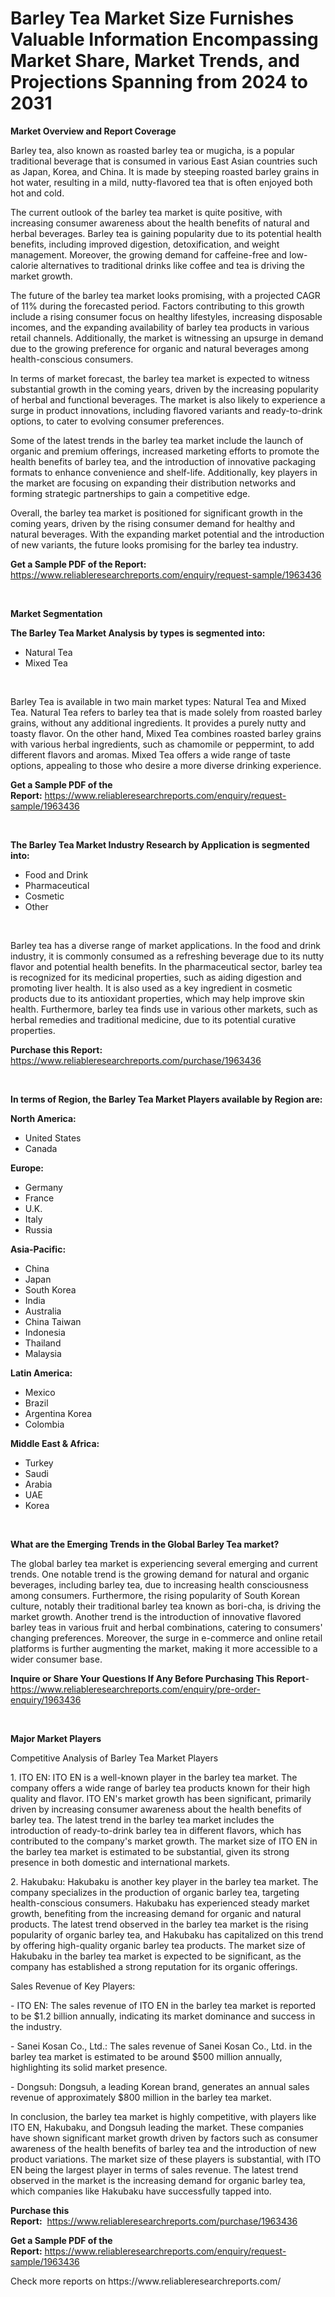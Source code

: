 <p><h1>Barley Tea Market Size Furnishes Valuable Information Encompassing Market Share, Market Trends, and Projections Spanning from 2024 to 2031</h1></p><p><strong>Market Overview and Report Coverage</strong></p>
<p><p>Barley tea, also known as roasted barley tea or mugicha, is a popular traditional beverage that is consumed in various East Asian countries such as Japan, Korea, and China. It is made by steeping roasted barley grains in hot water, resulting in a mild, nutty-flavored tea that is often enjoyed both hot and cold.</p><p>The current outlook of the barley tea market is quite positive, with increasing consumer awareness about the health benefits of natural and herbal beverages. Barley tea is gaining popularity due to its potential health benefits, including improved digestion, detoxification, and weight management. Moreover, the growing demand for caffeine-free and low-calorie alternatives to traditional drinks like coffee and tea is driving the market growth.</p><p>The future of the barley tea market looks promising, with a projected CAGR of 11% during the forecasted period. Factors contributing to this growth include a rising consumer focus on healthy lifestyles, increasing disposable incomes, and the expanding availability of barley tea products in various retail channels. Additionally, the market is witnessing an upsurge in demand due to the growing preference for organic and natural beverages among health-conscious consumers.</p><p>In terms of market forecast, the barley tea market is expected to witness substantial growth in the coming years, driven by the increasing popularity of herbal and functional beverages. The market is also likely to experience a surge in product innovations, including flavored variants and ready-to-drink options, to cater to evolving consumer preferences.</p><p>Some of the latest trends in the barley tea market include the launch of organic and premium offerings, increased marketing efforts to promote the health benefits of barley tea, and the introduction of innovative packaging formats to enhance convenience and shelf-life. Additionally, key players in the market are focusing on expanding their distribution networks and forming strategic partnerships to gain a competitive edge.</p><p>Overall, the barley tea market is positioned for significant growth in the coming years, driven by the rising consumer demand for healthy and natural beverages. With the expanding market potential and the introduction of new variants, the future looks promising for the barley tea industry.</p></p>
<p><strong>Get a Sample PDF of the Report:</strong> <a href="https://www.reliableresearchreports.com/enquiry/request-sample/1963436">https://www.reliableresearchreports.com/enquiry/request-sample/1963436</a></p>
<p>&nbsp;</p>
<p><strong>Market Segmentation</strong></p>
<p><strong>The Barley Tea Market Analysis by types is segmented into:</strong></p>
<p><ul><li>Natural Tea</li><li>Mixed Tea</li></ul></p>
<p>&nbsp;</p>
<p><p>Barley Tea is available in two main market types: Natural Tea and Mixed Tea. Natural Tea refers to barley tea that is made solely from roasted barley grains, without any additional ingredients. It provides a purely nutty and toasty flavor. On the other hand, Mixed Tea combines roasted barley grains with various herbal ingredients, such as chamomile or peppermint, to add different flavors and aromas. Mixed Tea offers a wide range of taste options, appealing to those who desire a more diverse drinking experience.</p></p>
<p><strong>Get a Sample PDF of the Report:</strong>&nbsp;<a href="https://www.reliableresearchreports.com/enquiry/request-sample/1963436">https://www.reliableresearchreports.com/enquiry/request-sample/1963436</a></p>
<p>&nbsp;</p>
<p><strong>The Barley Tea Market Industry Research by Application is segmented into:</strong></p>
<p><ul><li>Food and Drink</li><li>Pharmaceutical</li><li>Cosmetic</li><li>Other</li></ul></p>
<p>&nbsp;</p>
<p><p>Barley tea has a diverse range of market applications. In the food and drink industry, it is commonly consumed as a refreshing beverage due to its nutty flavor and potential health benefits. In the pharmaceutical sector, barley tea is recognized for its medicinal properties, such as aiding digestion and promoting liver health. It is also used as a key ingredient in cosmetic products due to its antioxidant properties, which may help improve skin health. Furthermore, barley tea finds use in various other markets, such as herbal remedies and traditional medicine, due to its potential curative properties.</p></p>
<p><strong>Purchase this Report:</strong>&nbsp; <a href="https://www.reliableresearchreports.com/purchase/1963436">https://www.reliableresearchreports.com/purchase/1963436</a></p>
<p>&nbsp;</p>
<p><strong>In terms of Region, the Barley Tea Market Players available by Region are:</strong></p>
<p>
    <p> <strong> North America: </strong>
        <ul>
            <li>United States</li>
            <li>Canada</li>
        </ul>
        </p> 
    <p> <strong> Europe: </strong>
        <ul>
            <li>Germany</li>
            <li>France</li>
            <li>U.K.</li>
            <li>Italy</li>
            <li>Russia</li>
        </ul>
        </p> 
    <p> <strong> Asia-Pacific: </strong>
        <ul>
            <li>China</li>
            <li>Japan</li>
            <li>South Korea</li>
            <li>India</li>
            <li>Australia</li>
            <li>China Taiwan</li>
            <li>Indonesia</li>
            <li>Thailand</li>
            <li>Malaysia</li>
        </ul>
        </p> 
    <p> <strong> Latin America: </strong>
        <ul>
            <li>Mexico</li>
            <li>Brazil</li>
            <li>Argentina Korea</li>
            <li>Colombia</li>
        </ul>
        </p> 
    <p> <strong> Middle East & Africa: </strong>
        <ul>
            <li>Turkey</li>
            <li>Saudi</li>
            <li>Arabia</li>
            <li>UAE</li>
            <li>Korea</li>
        </ul>
    </p>
    </p>
<p>&nbsp;</p>
<p><strong>What are the Emerging Trends in the Global Barley Tea market?</strong></p>
<p><p>The global barley tea market is experiencing several emerging and current trends. One notable trend is the growing demand for natural and organic beverages, including barley tea, due to increasing health consciousness among consumers. Furthermore, the rising popularity of South Korean culture, notably their traditional barley tea known as bori-cha, is driving the market growth. Another trend is the introduction of innovative flavored barley teas in various fruit and herbal combinations, catering to consumers' changing preferences. Moreover, the surge in e-commerce and online retail platforms is further augmenting the market, making it more accessible to a wider consumer base.</p></p>
<p><strong>Inquire or Share Your Questions If Any Before Purchasing This Report</strong>- <a href="https://www.reliableresearchreports.com/enquiry/pre-order-enquiry/1963436">https://www.reliableresearchreports.com/enquiry/pre-order-enquiry/1963436</a></p>
<p>&nbsp;</p>
<p><strong>Major Market Players</strong></p>
<p><p>Competitive Analysis of Barley Tea Market Players</p><p>1. ITO EN: ITO EN is a well-known player in the barley tea market. The company offers a wide range of barley tea products known for their high quality and flavor. ITO EN's market growth has been significant, primarily driven by increasing consumer awareness about the health benefits of barley tea. The latest trend in the barley tea market includes the introduction of ready-to-drink barley tea in different flavors, which has contributed to the company's market growth. The market size of ITO EN in the barley tea market is estimated to be substantial, given its strong presence in both domestic and international markets.</p><p>2. Hakubaku: Hakubaku is another key player in the barley tea market. The company specializes in the production of organic barley tea, targeting health-conscious consumers. Hakubaku has experienced steady market growth, benefiting from the increasing demand for organic and natural products. The latest trend observed in the barley tea market is the rising popularity of organic barley tea, and Hakubaku has capitalized on this trend by offering high-quality organic barley tea products. The market size of Hakubaku in the barley tea market is expected to be significant, as the company has established a strong reputation for its organic offerings.</p><p>Sales Revenue of Key Players:</p><p>- ITO EN: The sales revenue of ITO EN in the barley tea market is reported to be $1.2 billion annually, indicating its market dominance and success in the industry.</p><p>- Sanei Kosan Co., Ltd.: The sales revenue of Sanei Kosan Co., Ltd. in the barley tea market is estimated to be around $500 million annually, highlighting its solid market presence.</p><p>- Dongsuh: Dongsuh, a leading Korean brand, generates an annual sales revenue of approximately $800 million in the barley tea market.</p><p>In conclusion, the barley tea market is highly competitive, with players like ITO EN, Hakubaku, and Dongsuh leading the market. These companies have shown significant market growth driven by factors such as consumer awareness of the health benefits of barley tea and the introduction of new product variations. The market size of these players is substantial, with ITO EN being the largest player in terms of sales revenue. The latest trend observed in the market is the increasing demand for organic barley tea, which companies like Hakubaku have successfully tapped into.</p></p>
<p><strong>Purchase this Report:</strong>&nbsp;&nbsp;<a href="https://www.reliableresearchreports.com/purchase/1963436">https://www.reliableresearchreports.com/purchase/1963436</a></p>
<p></p>
<p><strong>Get a Sample PDF of the Report:</strong>&nbsp;<a href="https://www.reliableresearchreports.com/enquiry/request-sample/1963436">https://www.reliableresearchreports.com/enquiry/request-sample/1963436</a></p>
<p>Check more reports on https://www.reliableresearchreports.com/</p>